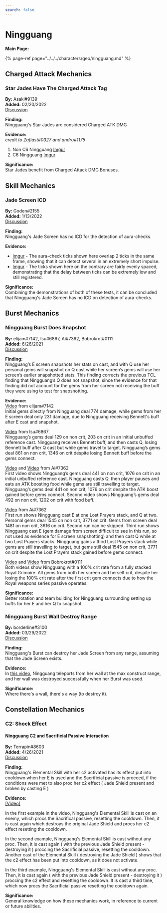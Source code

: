 ```yaml
---
search: false
---
```


# Ningguang

**Main Page:**

{% page-ref page="../../../characters/geo/ningguang.md" %}

## Charged Attack Mechanics

### Star Jades Have The Charged Attack Tag  
**By:** Asaki\#9139  
**Added:** 02/20/2022  
[Discussion](https://tickettool.xyz/direct?url=https://cdn.discordapp.com/attachments/940671732979757087/945067939927826443/transcript-star-jades-have-ca-tag.html)  

**Finding:**   
Ningguang's Star Jades are considered Charged ATK DMG  

**Evidence:**    
*credit to Zafiast\#0327 and andru\#1175*   
1) Non C6 Ningguang [Imgur](https://imgur.com/gallery/fMo7va7)  
2) C6 Ningguang [Imgur](https://imgur.com/62azWJq)  

**Significance:**  
Star Jades benefit from Charged Attack DMG Bonuses.

## Skill Mechanics

### Jade Screen ICD
**By:** Goden\#2155  
**Added:** 1/13/2022  
[Discussion](https://tickettool.xyz/direct?url=https://cdn.discordapp.com/attachments/929477312284618822/931062924217315359/transcript-jade-screen-icd.html)

**Finding:**  
Ningguang's Jade Screen has no ICD for the detection of aura-checks.

**Evidence:** 
* [Imgur](https://imgur.com/a/fP9lMU8) - The aura-check ticks shown here overlap 2 ticks in the same frame, showing that it can detect several in an extremely short impulse.
* [Imgur](https://imgur.com/a/sgoXz0X) - The ticks shown here on the contrary are fairly evenly spaced, demonstrating that the delay between ticks can be extremely low and still registered.

**Significance:**  
Combining the demonstrations of both of these tests, it can be concluded that Ningguang's Jade Screen has no ICD on detection of aura-checks.

## Burst Mechanics

### Ningguang Burst Does Snapshot

**By:** elijam\#7142, Isu\#6867, Ai\#7362, Bobrokrot\#0111  
**Added:** 6/26/2021  
[Discussion](https://tickettool.xyz/direct?url=https://cdn.discordapp.com/attachments/857491520109543444/858198283566186516/transcript-ningguang-e-q-snapshot.html)

**Finding:**  
Ningguang’s E screen snapshots her stats on cast, and with Q use her personal gems will snapshot on Q cast while her screen’s gems will use her screen’s earlier snapshotted stats. This finding corrects the previous TCL finding that Ningguang’s Q does not snapshot, since the evidence for that finding did not account for the gems from her screen not receiving the buff they were using to test for snapshotting. 

**Evidence:**  
[Video](https://www.youtube.com/watch?v=L7c4zvk6wXs) from elijam\#7142  
Initial gems directly from Ningguang deal 774 damage, while gems from her E screen deal only 231 damage, due to Ningguang receiving Bennett's buff after E cast and snapshot.

[Video](https://www.youtube.com/watch?v=ocjfZ22VcHk) from Isu\#6867  
Ningguang’s gems deal 129 on non crit, 203 on crit in an initial unbuffed reference cast. Ningguang receives Bennett buff, and then casts Q, losing Bennett buff after Q cast but while gems travel to target. Ningguang’s gems deal 861 on non crit, 1346 on crit despite losing Bennett buff before the gems connect. 

[Video](https://www.youtube.com/watch?v=-xph9HrOD5U) and [Video](https://www.youtube.com/watch?v=nowih1jXLpw) from Ai\#7362  
First video shows Ningguang’s gems deal 441 on non crit, 1076 on crit in an initial unbuffed reference cast. Ningguang casts Q, then player pauses and eats an ATK boosting food while gems are still travelling to target. Ningguang’s gems deal 441 on non crit, 1076 on crit despite the ATK boost gained before gems connect. Second video shows Ningguang’s gems deal 492 on non crit, 1202 on crit with food buff. 

[Video](https://www.youtube.com/watch?v=ROCJxmSsovM) from Ai\#7362  
First run shows Ningguang cast E at one Lost Prayers stack, and Q at two. Personal gems deal 1545 on non crit, 3771 on crit. Gems from screen deal 1481 on non crit, 3616 on crit. Second run can be skipped. Third run shows Ningguang cast E (gem damage from screen difficult to see in this run, so not used as evidence for E screen snapshotting) and then cast Q while at two Lost Prayers stacks. Ningguang gains a third Lost Prayers stack while gems are still travelling to target, but gems still deal 1545 on non crit, 3771 on crit despite the Lost Prayers stack gained before gems connect. 

[Video](https://www.youtube.com/watch?v=pUenM2hrNLI) and [Video](https://www.youtube.com/watch?v=GRDh0k7wF6U) from Bobrokrot\#0111  
Both videos show Ningguang with a 100% crit rate from a fully stacked Royal Grimoire. All gems from both her screen and herself crit, despite her losing the 100% crit rate after the first crit gem connects due to how the Royal weapons series passive operates. 

**Significance:**  
Better rotation and team building for Ningguang surrounding setting up buffs for her E and her Q to snapshot.

### Ningguang Burst Wall Destroy Range
**By:** borderline\#3100  
**Added:** 03/29/2022  
[Discussion](https://tickettool.xyz/direct?url=https://cdn.discordapp.com/attachments/945097851195777054/958507759026982932/transcript-ning-burst-wall-destroy-range.html)  

**Finding:**  
Ningguang's Burst can destroy her Jade Screen from any range, assuming that the Jade Screen exists.  

**Evidence:**  
In [this video](https://youtu.be/6w9Juht5doU), Ningguang teleports from her wall at the max construct range, and her wall was destroyed successfully when her Burst was used.  

**Significance:**  
Where there's a wall, there's a way \(to destroy it\).  

## Constellation Mechanics

### C2: Shock Effect

#### Ningguang C2 and Sacrificial Passive Interaction

**By:** Terrapin\#8603  
**Added:** 4/26/2021  
[Discussion](https://tickettool.xyz/direct?url=https://cdn.discordapp.com/attachments/836144484189732905/836630945624752189/transcript-ningguang-e-reset-c2-sacrificial-weapon.html)

**Finding:**  
Ningguang's Elemental Skill with her c2 activated has its effect put into cooldown when her E is used and the Sacrificial passive is procced, if the conditions were met to also proc her c2 effect \( Jade Shield present and broken by casting E \)

**Evidence:**  
[\[Video\]](https://www.youtube.com/watch?v=xyRlbb1E4Ew)

In the first example in the video, Ningguang's Elemental Skill is cast on an enemy, which procs the Sacrifical passive, resetting the cooldown. Then, it is cast again which destroys the original Jade Shield and procs her c2 effect resetting the cooldown.

In the second example, Ningguang's Elemental Skill is cast without any proc. Then, it is cast again \( with the previous Jade Shield present - destroying it \) proccing the Sacrificial passive, resetting the cooldown. Another cast of the Elemental Skill \( destroying the Jade Shield \) shows that the c2 effect has been put into cooldown, as it does not activate.

In the third example, Ningguang's Elemental Skill is cast without any proc. Then, it is cast again \( with the previous Jade Shield present - destroying it \) proccing the c2 effect and resetting the cooldown. It is cast a third time, which now procs the Sacrificial passive resetting the cooldown again.

**Significance:**  
General knowledge on how these mechanics work, in reference to current or future abilities.

